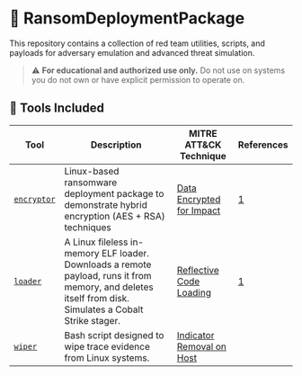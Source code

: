 # 🧨 RansomDeploymentPackage
This repository contains a collection of red team utilities, scripts, and payloads for adversary emulation and advanced threat simulation.

> ⚠️ **For educational and authorized use only.** Do not use on systems you do not own or have explicit permission to operate on.

## 📂 Tools Included

| Tool | Description | MITRE ATT&CK Technique | References |
|-------------|-------------|-------------|-------------|
| [`encryptor`](encryptor/) | Linux-based ransomware deployment package to demonstrate hybrid encryption (AES + RSA) techniques | [Data Encrypted for Impact](https://attack.mitre.org/techniques/T1486/) | [1](www.trendmicro.com/en_sg/research/23/h/monti-ransomware-unleashes-a-new-encryptor-for-linux.html) |
| [`loader`](loader/) | A Linux fileless in-memory ELF loader. Downloads a remote payload, runs it from memory, and deletes itself from disk. Simulates a Cobalt Strike stager. | [Reflective Code Loading](https://attack.mitre.org/techniques/T1620/) | [1](https://medium.com/confluera-engineering/reflective-code-loading-in-linux-a-new-defense-evasion-technique-in-mitre-att-ck-v10-da7da34ed301) |
| [`wiper`](wiper/) | Bash script designed to wipe trace evidence from Linux systems. | [Indicator Removal on Host](https://attack.mitre.org/techniques/T1620/) | |

